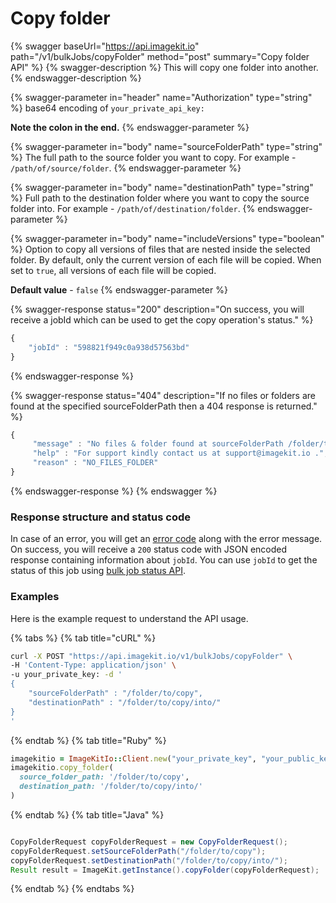 # Copy folder

{% swagger baseUrl="https://api.imagekit.io" path="/v1/bulkJobs/copyFolder" method="post" summary="Copy folder API" %}
{% swagger-description %}
This will copy one folder into another.
{% endswagger-description %}

{% swagger-parameter in="header" name="Authorization" type="string" %}
base64 encoding of `your_private_api_key:`

**Note the colon in the end.**
{% endswagger-parameter %}

{% swagger-parameter in="body" name="sourceFolderPath" type="string" %}
The full path to the source folder you want to copy. For example - `/path/of/source/folder`.
{% endswagger-parameter %}

{% swagger-parameter in="body" name="destinationPath" type="string" %}
Full path to the destination folder where you want to copy the source folder into. For example - `/path/of/destination/folder`.
{% endswagger-parameter %}

{% swagger-parameter in="body" name="includeVersions" type="boolean" %}
Option to copy all versions of files that are nested inside the selected folder. By default, only the current version of each file will be copied. When set to `true`, all versions of each file will be copied.

**Default value** \- `false`
{% endswagger-parameter %}

{% swagger-response status="200" description="On success, you will receive a jobId which can be used to get the copy operation's status." %}
```javascript
{
    "jobId" : "598821f949c0a938d57563bd"
}
```
{% endswagger-response %}

{% swagger-response status="404" description="If no files or folders are found at the specified sourceFolderPath then a 404 response is returned." %}
```javascript
{
     "message" : "No files & folder found at sourceFolderPath /folder/to/copy",
     "help" : "For support kindly contact us at support@imagekit.io .",
     "reason" : "NO_FILES_FOLDER" 
}
```
{% endswagger-response %}
{% endswagger %}

### Response structure and status code

In case of an error, you will get an [error code](../api-introduction/#error-codes) along with the error message. On success, you will receive a `200` status code with JSON encoded response containing information about `jobId`. You can use `jobId` to get the status of this job using [bulk job status API](copy-move-folder-status.md). 

### Examples

Here is the example request to understand the API usage.

{% tabs %}
{% tab title="cURL" %}
```bash
curl -X POST "https://api.imagekit.io/v1/bulkJobs/copyFolder" \
-H 'Content-Type: application/json' \
-u your_private_key: -d '
{
	"sourceFolderPath" : "/folder/to/copy",
	"destinationPath" : "/folder/to/copy/into/"
}
'
```
{% endtab %}
{% tab title="Ruby" %}
```ruby
imagekitio = ImageKitIo::Client.new("your_private_key", "your_public_key", "your_url_endpoint")
imagekitio.copy_folder(
  source_folder_path: '/folder/to/copy',
  destination_path: '/folder/to/copy/into/'
)
```
{% endtab %}
{% tab title="Java" %}
```java

CopyFolderRequest copyFolderRequest = new CopyFolderRequest();
copyFolderRequest.setSourceFolderPath("/folder/to/copy");
copyFolderRequest.setDestinationPath("/folder/to/copy/into/");
Result result = ImageKit.getInstance().copyFolder(copyFolderRequest);

```
{% endtab %}
{% endtabs %}



